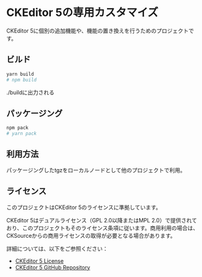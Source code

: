 # CKEditor 5の専用カスタマイズ

CKEditor 5に個別の追加機能や、機能の置き換えを行うためのプロジェクトです。

## ビルド

```bash
yarn build
# npm build
```

./buildに出力される

## パッケージング

```bash
npm pack
# yarn pack
```

## 利用方法

パッケージングしたtgzをローカルノードとして他のプロジェクトで利用。

## ライセンス

このプロジェクトはCKEditor 5のライセンスに準拠しています。

CKEditor 5はデュアルライセンス（GPL 2.0以降またはMPL 2.0）で提供されており、このプロジェクトもそのライセンス条項に従います。商用利用の場合は、CKSourceからの商用ライセンスの取得が必要となる場合があります。

詳細については、以下をご参照ください：
- [CKEditor 5 License](https://ckeditor.com/legal/ckeditor-oss-license/)
- [CKEditor 5 GitHub Repository](https://github.com/ckeditor/ckeditor5)
